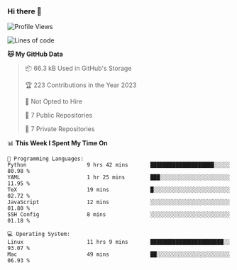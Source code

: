 ### Hi there 👋

<!--
**huayuan4396/huayuan4396** is a ✨ _special_ ✨ repository because its `README.md` (this file) appears on your GitHub profile.

Here are some ideas to get you started:

- 🔭 I’m currently working on ...
- 🌱 I’m currently learning ...
- 👯 I’m looking to collaborate on ...
- 🤔 I’m looking for help with ...
- 💬 Ask me about ...
- 📫 How to reach me: ...
- 😄 Pronouns: ...
- ⚡ Fun fact: ...
-->

<!--START_SECTION:waka-->
![Profile Views](http://img.shields.io/badge/Profile%20Views-0-blue)

![Lines of code](https://img.shields.io/badge/From%20Hello%20World%20I%27ve%20Written-225.1%20thousand%20lines%20of%20code-blue)

**🐱 My GitHub Data** 

> 📦 66.3 kB Used in GitHub's Storage 
 > 
> 🏆 223 Contributions in the Year 2023
 > 
> 🚫 Not Opted to Hire
 > 
> 📜 7 Public Repositories 
 > 
> 🔑 7 Private Repositories 
 > 
📊 **This Week I Spent My Time On** 

```text
💬 Programming Languages: 
Python                   9 hrs 42 mins       ████████████████████░░░░░   80.98 % 
YAML                     1 hr 25 mins        ███░░░░░░░░░░░░░░░░░░░░░░   11.95 % 
TeX                      19 mins             █░░░░░░░░░░░░░░░░░░░░░░░░   02.72 % 
JavaScript               12 mins             ░░░░░░░░░░░░░░░░░░░░░░░░░   01.80 % 
SSH Config               8 mins              ░░░░░░░░░░░░░░░░░░░░░░░░░   01.18 % 

💻 Operating System: 
Linux                    11 hrs 9 mins       ███████████████████████░░   93.07 % 
Mac                      49 mins             ██░░░░░░░░░░░░░░░░░░░░░░░   06.93 % 
```


<!--END_SECTION:waka-->
